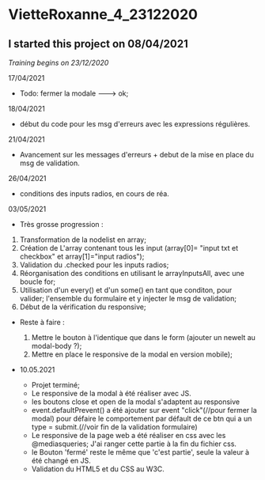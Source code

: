 # VietteRoxanne_4_23122020

## I started this project on 08/04/2021

_Training begins on 23/12/2020_

17/04/2021

- Todo: fermer la modale ---> ok;

18/04/2021

- début du code pour les msg d'erreurs avec les expressions régulières.

21/04/2021

- Avancement sur les messages d'erreurs + debut de la mise en place du msg de validation.

26/04/2021

- conditions des inputs radios, en cours de réa.

03/05/2021

- Très grosse progression :

1. Transformation de la nodelist en array;
2. Création de L'array contenant tous les input (array[0]= "input txt et checkbox" et array[1]="input radios");
3. Validation du .checked pour les inputs radios;
4. Réorganisation des conditions en utilisant le arrayInputsAll, avec une boucle for;
5. Utilisation d'un every() et d'un some() en tant que conditon, pour valider;
   l'ensemble du formulaire et y injecter le msg de validation;
6. Début de la vérification du responsive;

- Reste à faire :

  1.  Mettre le bouton à l'identique que dans le form (ajouter un newelt au modal-body ?);
  2.  Mettre en place le responsive de la modal en version mobile);

- 10.05.2021

  - Projet terminé;
  - Le responsive de la modal à été réaliser avec JS.
  - les boutons close et open de la modal s'adaptent au responsive
  - event.defaultPrevent() a été ajouter sur event "click"(//pour fermer la modal) pour défaire
    le comportement par défault de ce btn qui a un type = submit.(//voir fin de la validation formulaire)
  - Le responsive de la page web a été réaliser en css avec les @mediasqueries;
    J'ai ranger cette partie à la fin du fichier css.
  - le Bouton 'fermé' reste le même que 'c'est partie', seule la valeur à été changé en JS.
  - Validation du HTML5 et du CSS au W3C.
